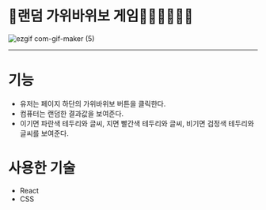 # 🍩랜덤 가위바위보 게임👊🏻✌🏻🖐🏻

![ezgif com-gif-maker (5)](https://user-images.githubusercontent.com/98025141/185958245-8a0197f0-2412-4522-9874-df3e8842af92.gif)


***
# 기능
- 유저는 페이지 하단의 가위바위보 버튼을 클릭한다.
- 컴퓨터는 랜덤한 결과값을 보여준다.
- 이기면 파란색 테두리와 글씨, 지면 빨간색 테두리와 글씨, 비기면 검정색 테두리와 글씨를 보여준다.


# 사용한 기술
- React
- CSS
